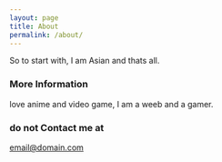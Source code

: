 ```yaml
---
layout: page
title: About
permalink: /about/
---
```

So to start with, I am Asian and thats all.

### More Information

love anime and video game,  I am a weeb and a gamer.

### do not Contact me at

[email@domain.com](mailto:htook8076@aurorak12.org)
